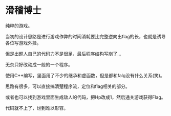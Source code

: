 # 滑稽博士

纯粹的游戏。

当初的设计思路是进行游戏作弊的时间消耗要比完整逆向出flag的长，也就是诱导各位写游戏外挂。

但是出题人自己的代码力不是很足，最后程序结构写崩了...

无奈只好改动成一般的一个程序。

使用C++编写，里面用了不少的继承和虚函数，但是都和falg没有什么关系(笑)。

思路有很多，可以直接搞清楚程序流，定位和flag相关的部分。

或者也可以找到游戏里面生成敌人的代码，把Hp改成1，然后通关游戏获得Flag。

代码就不上了，烂到难以形容。